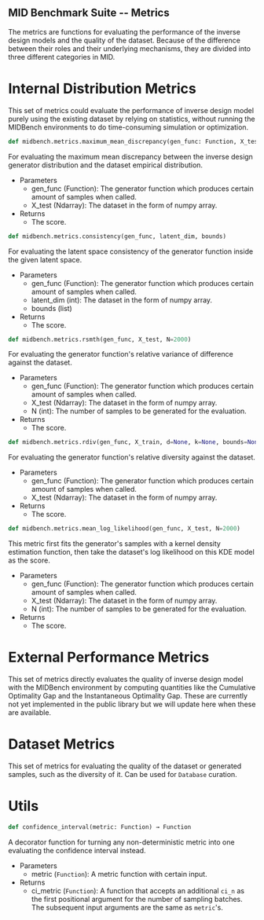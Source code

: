 MID Benchmark Suite -- Metrics
-----------------------------

The metrics are functions for evaluating the performance of the inverse design models and the quality of the dataset. Because of the difference between their roles and their underlying mechanisms, they are divided into three different categories in MID.

# Internal Distribution Metrics

This set of metrics could evaluate the performance of inverse design model purely using the existing dataset by relying on statistics, without running the MIDBench environments to do time-consuming simulation or optimization.

```python
def midbench.metrics.maximum_mean_discrepancy(gen_func: Function, X_test: Ndarray)
```
For evaluating the maximum mean discrepancy between the inverse design generator distribution and the dataset empirical distribution.

- Parameters
    - gen_func (Function): The generator function which produces certain amount of samples when called.
    - X_test (Ndarray): The dataset in the form of numpy array.
- Returns
    - The score.


```python
def midbench.metrics.consistency(gen_func, latent_dim, bounds)
```
For evaluating the latent space consistency of the generator function inside the given latent space.

- Parameters
    - gen_func (Function): The generator function which produces certain amount of samples when called.
    - latent_dim (int): The dataset in the form of numpy array.
    - bounds (list)
- Returns
    - The score.


```python
def midbench.metrics.rsmth(gen_func, X_test, N=2000)
```
For evaluating the generator function's relative variance of difference against the dataset.

- Parameters
    - gen_func (Function): The generator function which produces certain amount of samples when called.
    - X_test (Ndarray): The dataset in the form of numpy array.
    - N (int): The number of samples to be generated for the evaluation.
- Returns
    - The score.


```python
def midbench.metrics.rdiv(gen_func, X_train, d=None, k=None, bounds=None)
```
For evaluating the generator function's relative diversity against the dataset.

- Parameters
    - gen_func (Function): The generator function which produces certain amount of samples when called.
    - X_test (Ndarray): The dataset in the form of numpy array.
- Returns
    - The score.


```python
def midbench.metrics.mean_log_likelihood(gen_func, X_test, N=2000)
```
This metric first fits the generator's samples with a kernel density estimation function, then take the dataset's log likelihood on this KDE model as the score.

- Parameters
    - gen_func (Function): The generator function which produces certain amount of samples when called.
    - X_test (Ndarray): The dataset in the form of numpy array.
    - N (int): The number of samples to be generated for the evaluation.
- Returns
    - The score.

# External Performance Metrics

This set of metrics directly evaluates the quality of inverse design model with the MIDBench environment by computing quantities like the Cumulative Optimality Gap and the Instantaneous Optimality Gap. These are currently not yet implemented in the public library but we will update here when these are available.




# Dataset Metrics

This set of metrics for evaluating the quality of the dataset or generated samples, such as the diversity of it. Can be used for `Database` curation.

# Utils
```python
def confidence_interval(metric: Function) → Function
```
A decorator function for turning any non-deterministic metric into one evaluating the confidence interval instead.

- Parameters
    - metric (`Function`): A metric function with certain input.
- Returns
    - ci_metric (`Function`): A function that accepts an additional `ci_n` as the first positional argument for the number of sampling batches. The subsequent input arguments are the same as `metric`'s.
